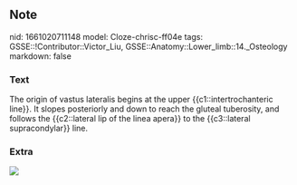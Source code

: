 ## Note
nid: 1661020711148
model: Cloze-chrisc-ff04e
tags: GSSE::!Contributor::Victor_Liu, GSSE::Anatomy::Lower_limb::14._Osteology
markdown: false

### Text
The origin of vastus lateralis begins at the upper {{c1::intertrochanteric line}}. It slopes posteriorly and down to reach the gluteal tuberosity, and follows the {{c2::lateral lip of the linea apera}} to the {{c3::lateral supracondylar}} line.

### Extra
<img src="paste-4bd5f7fc7a80cba8f581b1d10feb838c0b744753.jpg">
